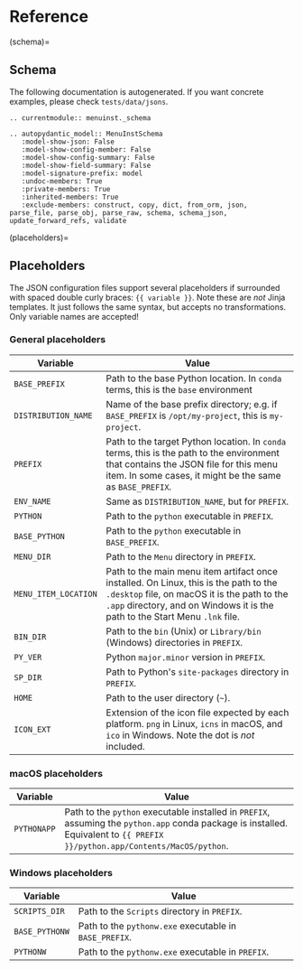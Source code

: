 # Reference

<!-- This page is autogenerated -->

(schema)=

## Schema

The following documentation is autogenerated. 
If you want concrete examples, please check `tests/data/jsons`.

```{eval-rst}
.. currentmodule:: menuinst._schema

.. autopydantic_model:: MenuInstSchema
   :model-show-json: False
   :model-show-config-member: False
   :model-show-config-summary: False
   :model-show-field-summary: False
   :model-signature-prefix: model
   :undoc-members: True
   :private-members: True
   :inherited-members: True
   :exclude-members: construct, copy, dict, from_orm, json, parse_file, parse_obj, parse_raw, schema, schema_json, update_forward_refs, validate
```

(placeholders)=

## Placeholders

The JSON configuration files support several placeholders if surrounded with spaced double curly braces: `{{ variable }}`.
Note these are _not_ Jinja templates. It just follows the same syntax, but accepts no transformations. Only variable names are accepted!

### General placeholders

Variable | Value
---------|-------
`BASE_PREFIX` | Path to the base Python location. In `conda` terms, this is the `base` environment
`DISTRIBUTION_NAME` | Name of the base prefix directory; e.g. if `BASE_PREFIX` is `/opt/my-project`, this is `my-project`.
`PREFIX` | Path to the target Python location. In `conda` terms, this is the path to the environment that contains the JSON file for this menu item. In some cases, it might be the same as `BASE_PREFIX`.
`ENV_NAME` | Same as `DISTRIBUTION_NAME`, but for `PREFIX`.
`PYTHON` | Path to the `python` executable in `PREFIX`.
`BASE_PYTHON` | Path to the `python` executable in `BASE_PREFIX`.
`MENU_DIR` | Path to the `Menu` directory in `PREFIX`.
`MENU_ITEM_LOCATION` | Path to the main menu item artifact once installed. On Linux, this is the path to the `.desktop` file, on macOS it is the path to the `.app` directory, and on Windows it is the path to the Start Menu `.lnk` file.
`BIN_DIR` | Path to the `bin` (Unix) or `Library/bin` (Windows) directories in `PREFIX`.
`PY_VER` | Python `major.minor` version in `PREFIX`.
`SP_DIR` | Path to Python's `site-packages` directory in `PREFIX`.
`HOME` | Path to the user directory (`~`).
`ICON_EXT` | Extension of the icon file expected by each platform. `png` in Linux, `icns` in macOS, and `ico` in Windows. Note the dot is _not_ included.

### macOS placeholders

Variable | Value
---------|-------
`PYTHONAPP` | Path to the `python` executable installed in `PREFIX`, assuming the `python.app` conda package is installed. Equivalent to `{{ PREFIX }}/python.app/Contents/MacOS/python`.

### Windows placeholders

Variable | Value
---------|-------
`SCRIPTS_DIR` | Path to the `Scripts` directory in `PREFIX`.
`BASE_PYTHONW` | Path to the `pythonw.exe` executable in `BASE_PREFIX`.
`PYTHONW` | Path to the `pythonw.exe` executable in `PREFIX`.
